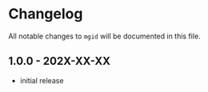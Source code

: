 # Changelog

All notable changes to `mgid` will be documented in this file.

## 1.0.0 - 202X-XX-XX

- initial release

